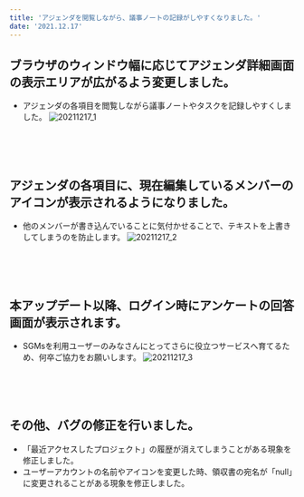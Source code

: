 ```yaml
---
title: 'アジェンダを閲覧しながら、議事ノートの記録がしやすくなりました。'
date: '2021.12.17'
---
```


## ブラウザのウィンドウ幅に応じてアジェンダ詳細画面の表示エリアが広がるよう変更しました。
- アジェンダの各項目を閲覧しながら議事ノートやタスクを記録しやすくしました。
![20211217_1](https://user-images.githubusercontent.com/92074639/146521258-e74c6dc4-6f9e-43c8-8bbf-aeca8a6b36e2.jpg)
<br>
<br>
<br>

## アジェンダの各項目に、現在編集しているメンバーのアイコンが表示されるようになりました。
- 他のメンバーが書き込んでいることに気付かせることで、テキストを上書きしてしまうのを防止します。
![20211217_2](https://user-images.githubusercontent.com/92074639/146521419-a2943f77-47bd-4825-9172-785a83671384.jpg)
<br>
<br>
<br>

## 本アップデート以降、ログイン時にアンケートの回答画面が表示されます。
- SGMsを利用ユーザーのみなさんにとってさらに役立つサービスへ育てるため、何卒ご協力をお願いします。
![20211217_3](https://user-images.githubusercontent.com/92074639/146521531-45602e89-dda1-4658-85c0-0a039ce406dd.jpg)
<br>
<br>
<br>

## その他、バグの修正を行いました。
- 「最近アクセスしたプロジェクト」の履歴が消えてしまうことがある現象を修正しました。
- ユーザーアカウントの名前やアイコンを変更した時、領収書の宛名が「null」に変更されることがある現象を修正しました。
